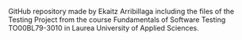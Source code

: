 GitHub repository made by Ekaitz Arribillaga including the files of the Testing Project from the course Fundamentals of Software Testing TO00BL79-3010 in Laurea University of Applied Sciences.
